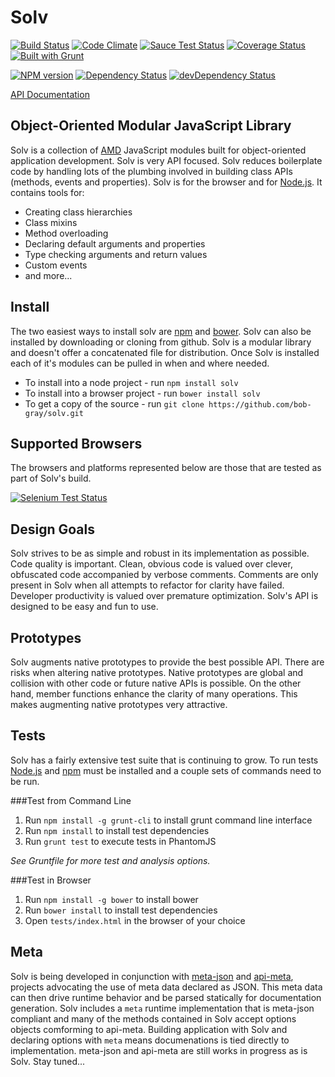 Solv
====

[![Build Status](https://travis-ci.org/bob-gray/solv.svg?branch=master)](https://travis-ci.org/bob-gray/solv)
[![Code Climate](https://codeclimate.com/github/bob-gray/solv.png)](https://codeclimate.com/github/bob-gray/solv)
[![Sauce Test Status](https://saucelabs.com/buildstatus/solv)](https://saucelabs.com/u/solv)
[![Coverage Status](https://img.shields.io/coveralls/bob-gray/solv.svg)](https://coveralls.io/r/bob-gray/solv)
[![Built with Grunt](https://cdn.gruntjs.com/builtwith.png)](http://gruntjs.com/)

[![NPM version](https://badge.fury.io/js/solv.svg)](http://badge.fury.io/js/solv)
[![Dependency Status](https://david-dm.org/bob-gray/solv.svg)](https://david-dm.org/bob-gray/solv)
[![devDependency Status](https://david-dm.org/bob-gray/solv/dev-status.svg)](https://david-dm.org/bob-gray/solv#info=devDependencies)

[API Documentation](http://bob-gray.github.io/solv/)

Object-Oriented Modular JavaScript Library
------------------------------------------

Solv is a collection of [AMD](http://en.wikipedia.org/wiki/Asynchronous_module_definition)
JavaScript modules built for object-oriented application development. Solv is
very API focused. Solv reduces boilerplate code by handling lots of the plumbing
involved in building class APIs (methods, events and properties). Solv is for
the browser and for [Node.js](http://nodejs.org/). It contains tools for:

  - Creating class hierarchies
  - Class mixins
  - Method overloading
  - Declaring default arguments and properties
  - Type checking arguments and return values
  - Custom events
  - and more... 


Install
-------

The two easiest ways to install solv are [npm](https://npmjs.org) and
[bower](http://bower.io). Solv can also be installed by downloading or cloning
from github. Solv is a modular library and doesn't offer a concatenated file
for distribution. Once Solv is installed each of it's modules can be
pulled in when and where needed.

  - To install into a node project - run `npm install solv`
  - To install into a browser project - run `bower install solv`
  - To get a copy of the source - run `git clone https://github.com/bob-gray/solv.git`


Supported Browsers
------------------

The browsers and platforms represented below are those that are tested as part
of Solv's build.

[![Selenium Test Status](https://saucelabs.com/browser-matrix/solv.svg)](https://saucelabs.com/u/solv)


Design Goals
------------

Solv strives to be as simple and robust in its implementation as possible.
Code quality is important. Clean, obvious code is valued over clever,
obfuscated code accompanied by verbose comments. Comments are only present in
Solv when all attempts to refactor for clarity have failed. Developer
productivity is valued over premature optimization. Solv's API is designed
to be easy and fun to use.


Prototypes
----------

Solv augments native prototypes to provide the best possible API. There are
risks when altering native prototypes. Native prototypes are global and
collision with other code or future native APIs is possible. On the other hand,
member functions enhance the clarity of many operations. This makes augmenting
native prototypes very attractive.


Tests
-----

Solv has a fairly extensive test suite that is continuing to grow. To run tests
[Node.js](http://nodejs.org) and [npm](https://npmjs.org) must be installed and
a couple sets of commands need to be run.

###Test from Command Line
  
1. Run `npm install -g grunt-cli` to install grunt command line interface
2. Run `npm install` to install test dependencies
3. Run `grunt test` to execute tests in PhantomJS

*See Gruntfile for more test and analysis options.*

###Test in Browser

1. Run `npm install -g bower` to install bower 
2. Run `bower install` to install test dependencies
3. Open `tests/index.html` in the browser of your choice


Meta
----

Solv is being developed in conjunction with
[meta-json](https://github.com/bob-gray/meta-json) and
[api-meta](https://github.com/bob-gray/api-meta), projects advocating the use
of meta data declared as JSON. This meta data can then drive runtime behavior and be
parsed statically for documentation generation. Solv includes a `meta` runtime
implementation that is meta-json compliant and many of the methods contained
in Solv accept options objects comforming to api-meta. Building application with Solv and
declaring options with `meta` means documenations is tied directly to
implementation. meta-json and api-meta are still works in progress as is Solv.
Stay tuned...

